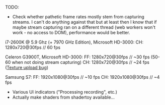 TODO:

- Check whether pathetic frame rates mostly stem from capturing streams. I can't do anything against that but at least then I know that if maybe 
stream capturing ran on a different thread (web workers won't work - no access to DOM), performance would be better.

i7-2600K @ 5.9 Ghz (+ 7970 GHz Edition), Microsoft HD-3000:
CH: 1280x720@30fps // 60 fps

Celeron G3900T, Microsoft HD-3000:
FF: 1280x720@30fps // ~30 fps (50-60 when not doing stream capturing)
CH: 1280x720@30fps // ~24 fps ([Texture upload bug](https://bugs.chromium.org/p/chromium/issues/detail?id=92388))

Samsung S7:
FF: 1920x1080@30fps // ~10 fps
CH: 1920x1080@30fps // ~4 fps

- Various UI indicators ("Processing recording", etc.)
- Actually make shaders from shadertoy available...
